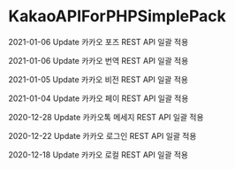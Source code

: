 # KakaoAPIForPHPSimplePack

2021-01-06 Update 카카오 포즈 REST API 일괄 적용

2021-01-06 Update 카카오 번역 REST API 일괄 적용

2021-01-05 Update 카카오 비전 REST API 일괄 적용

2021-01-04 Update 카카오 페이 REST API 일괄 적용

2020-12-28 Update 카카오톡 메세지 REST API 일괄 적용

2020-12-22 Update 카카오 로그인 REST API 일괄 적용

2020-12-18 Update 카카오 로컬 REST API 일괄 적용 


